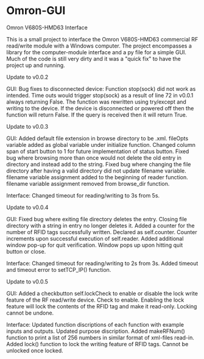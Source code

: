 # Omron-GUI
Omron V680S-HMD63 Interface

This is a small project to interface the Omron V680S-HMD63 commercial RF read/write module with a Windows computer. The project encompasses
a library for the computer-module interface and a py file for a simple GUI. Much of the code is still very dirty and it was a "quick fix"
to have the project up and running. 

Update to v0.0.2

GUI:
Bug fixes to disconnected device:
Function stop(sock) did not work as intended. Time outs would trigger stop(sock) as a result of line 72 in v0.0.1 always returning
False. The function was rewritten using try/except and writing to the device. If the device is disconnected or powered off then the 
function will return False. If the query is received then it will return True.

Update to v0.0.3
  
GUI:
Added default file extension in browse directory to be .xml. fileOpts variable added as global variable under initialize function.
Changed column span of start button to 1 for future implementation of status button.
Fixed bug where browsing more than once would not delete the old entry in directory and instead add to the string.
Fixed bug where changing the file directory after having a valid directory did not update filename variable. filename variable 
assignment added to the beginning of reader function. filename variable assignment removed from browse_dir function.

Interface:
Changed timeout for reading/writing to 3s from 5s.

Update to v0.0.4

GUI:
Fixed bug where exiting file directory deletes the entry. Closing file directory with a string in entry no longer deletes it. 
Added a counter for the number of RFID tags successfully written. Declared as self.counter. Counter increments upon successful
execution of self.reader.
Added additional window pop-up for quit verification. Window pops up upon hitting quit button or close.

Interface:
Changed timeout for reading/writing to 2s from 3s.
Added timeout and timeout error to setTCP_IP() function.

Update to v0.0.5

GUI:
Added a checkbutton self.lockCheck to enable or disable the lock write feature of the RF read/write device. Check to enable. Enabling the lock feature will lock the contents of the RFID tag and make it read-only. Locking cannot be undone. 

Interface:
Updated function discriptions of each function with example inputs and outputs.
Updated purpose discription.
Added makeRFNum() function to print a list of 256 numbers in similar format of xml-files read-in.
Added lock() function to lock the writing feature of RFID tags. Cannot be unlocked once locked.
